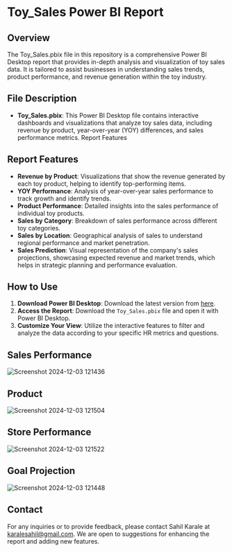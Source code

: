 # Toy_Sales Power BI Report

## Overview
The Toy_Sales.pbix file in this repository is a comprehensive Power BI Desktop report that provides in-depth analysis and visualization of toy sales data. It is tailored to assist businesses in understanding sales trends, product performance, and revenue generation within the toy industry.

## File Description
- **Toy_Sales.pbix**: This Power BI Desktop file contains interactive dashboards and visualizations that analyze toy sales data, including revenue by product, year-over-year (YOY) differences, and sales performance metrics.
Report Features

## Report Features
- **Revenue by Product**: Visualizations that show the revenue generated by each toy product, helping to identify top-performing items.
- **YOY Performance**: Analysis of year-over-year sales performance to track growth and identify trends.
- **Product Performance**: Detailed insights into the sales performance of individual toy products.
- **Sales by Category**: Breakdown of sales performance across different toy categories.
- **Sales by Location**: Geographical analysis of sales to understand regional performance and market penetration.
- **Sales Prediction**: Visual representation of the company's sales projections, showcasing expected revenue and market trends, which helps in strategic planning and performance evaluation.

## How to Use
1. **Download Power BI Desktop**: Download the latest version from [here](https://powerbi.microsoft.com/desktop/).
2. **Access the Report**: Download the `Toy_Sales.pbix` file and open it with Power BI Desktop.
3. **Customize Your View**: Utilize the interactive features to filter and analyze the data according to your specific HR metrics and questions.

## Sales Performance
![Screenshot 2024-12-03 121436](https://github.com/user-attachments/assets/c9f1b6d2-cd04-486d-8e57-e5b9014aed42)

## Product 
![Screenshot 2024-12-03 121504](https://github.com/user-attachments/assets/80de9611-3b5e-4377-8154-e904acf81c5e)

## Store Performance
![Screenshot 2024-12-03 121522](https://github.com/user-attachments/assets/686479b5-4524-49bf-a8d2-a0c5ed290ff7)

## Goal Projection
![Screenshot 2024-12-03 121448](https://github.com/user-attachments/assets/6700031d-9ffc-4860-ae50-ca0c363287c3)


## Contact
For any inquiries or to provide feedback, please contact Sahil Karale at karalesahil@gmail.com. We are open to suggestions for enhancing the report and adding new features.

